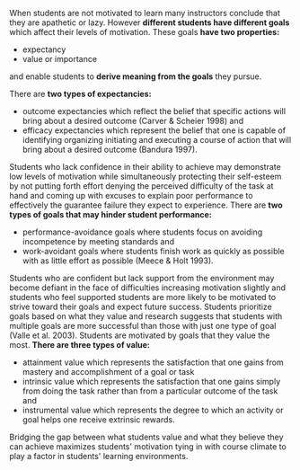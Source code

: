 When students are not motivated to learn many instructors conclude that they are apathetic or lazy. However **different students have different goals** which affect their levels of motivation. These goals **have two properties:**

<ul>
	<li>expectancy</li>
	<li>value or importance</li>
</ul>

and enable students to **derive meaning from the goals** they pursue.

There are **two types of expectancies:**

<ul>
	<li>
		outcome expectancies which reflect the belief that specific actions will bring about a desired outcome (Carver &amp; Scheier 1998) and
	</li>
	<li>
		efficacy expectancies which represent the belief that one is capable of identifying organizing initiating and executing a course of action that will bring about a desired outcome (Bandura 1997).
	</li>
</ul>

Students who lack confidence in their ability to achieve may demonstrate low levels of motivation while simultaneously protecting their self-esteem by not putting forth effort denying the perceived difficulty of the task at hand and coming up with excuses to explain poor performance to effectively the guarantee failure they expect to experience. There are **two types of goals that may hinder student performance:**

<ul>  
	<li>
		performance-avoidance goals where students focus on avoiding incompetence by meeting standards and
	</li>  
	<li>
		work-avoidant goals where students finish work as quickly as possible with as little effort as possible (Meece &amp; Holt 1993).
	</li>
</ul>

Students who are confident but lack support from the environment may become defiant in the face of difficulties increasing motivation slightly and students who feel supported students are more likely to be motivated to strive toward their goals and expect future success. Students prioritize goals based on what they value and research suggests that students with multiple goals are more successful than those with just one type of goal (Valle et al. 2003). Students are motivated by goals that they value the most. **There are three types of value:**

<ul>  
	<li>
		attainment value which represents the satisfaction that one gains from mastery and accomplishment of a goal or task
	</li>  
	<li>
		intrinsic value which represents the satisfaction that one gains simply from doing the task rather than from a particular outcome of the task and
	</li>  
	<li>
		instrumental value which represents the degree to which an activity or goal helps one receive extrinsic rewards.
	</li>
</ul>

Bridging the gap between what students value and what they believe they can achieve maximizes students' motivation tying in with course climate to play a factor in students' learning environments.